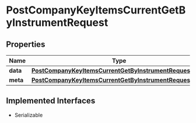 

# PostCompanyKeyItemsCurrentGetByInstrumentRequest


## Properties

Name | Type | Description | Notes
------------ | ------------- | ------------- | -------------
**data** | [**PostCompanyKeyItemsCurrentGetByInstrumentRequestData**](PostCompanyKeyItemsCurrentGetByInstrumentRequestData.md) |  |  [optional]
**meta** | [**PostCompanyKeyItemsCurrentGetByInstrumentRequestMeta**](PostCompanyKeyItemsCurrentGetByInstrumentRequestMeta.md) |  |  [optional]


## Implemented Interfaces

* Serializable


